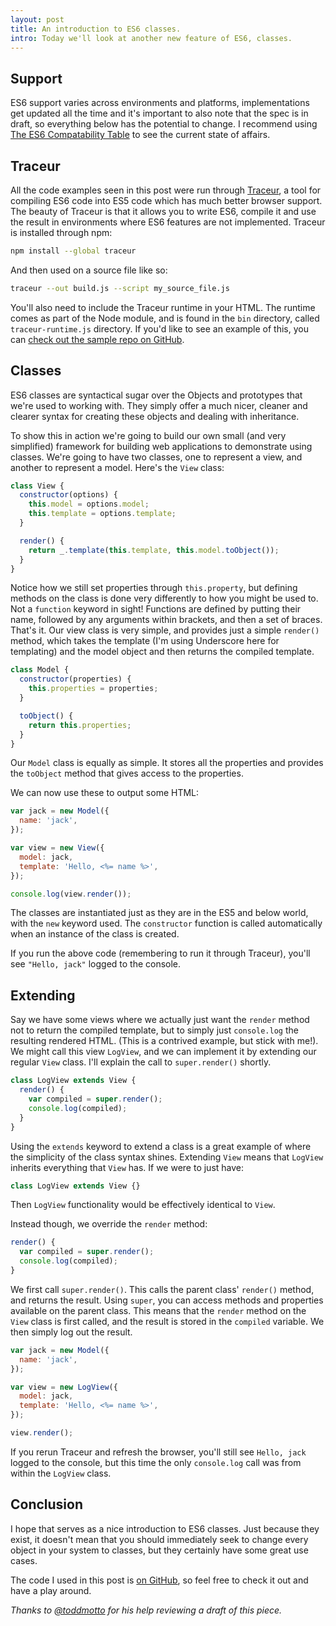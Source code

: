 ```yaml
---
layout: post
title: An introduction to ES6 classes.
intro: Today we'll look at another new feature of ES6, classes.
---
```


## Support

ES6 support varies across environments and platforms, implementations get updated all the time and it's important to also note that the spec is in draft, so everything below has the potential to change. I recommend using [The ES6 Compatability Table](http://kangax.github.io/es5-compat-table/es6/) to see the current state of affairs.

## Traceur

All the code examples seen in this post were run through [Traceur](https://github.com/google/traceur-compiler), a tool for compiling ES6 code into ES5 code which has much better browser support. The beauty of Traceur is that it allows you to write ES6, compile it and use the result in environments where ES6 features are not implemented. Traceur is installed through npm:

```sh
npm install --global traceur
```

And then used on a source file like so:

```sh
traceur --out build.js --script my_source_file.js
```

You'll also need to include the Traceur runtime in your HTML. The runtime comes as part of the Node module, and is found in the `bin` directory, called `traceur-runtime.js` directory. If you'd like to see an example of this, you can [check out the sample repo on GitHub](https://github.com/javascript-playground/es6-classes).

## Classes

ES6 classes are syntactical sugar over the Objects and prototypes that we're used to working with. They simply offer a much nicer, cleaner and clearer syntax for creating these objects and dealing with inheritance.

To show this in action we're going to build our own small (and very simplified) framework for building web applications to demonstrate using classes. We're going to have two classes, one to represent a view, and another to represent a model. Here's the `View` class:

```js
class View {
  constructor(options) {
    this.model = options.model;
    this.template = options.template;
  }

  render() {
    return _.template(this.template, this.model.toObject());
  }
}
```

Notice how we still set properties through `this.property`, but defining methods on the class is done very differently to how you might be used to. Not a `function` keyword in sight! Functions are defined by putting their name, followed by any arguments within brackets, and then a set of braces. That's it. Our view class is very simple, and provides just a simple `render()` method, which takes the template (I'm using Underscore here for templating) and the model object and then returns the compiled template.

```js
class Model {
  constructor(properties) {
    this.properties = properties;
  }

  toObject() {
    return this.properties;
  }
}
```

Our `Model` class is equally as simple. It stores all the properties and provides the `toObject` method that gives access to the properties.

We can now use these to output some HTML:

```js
var jack = new Model({
  name: 'jack',
});

var view = new View({
  model: jack,
  template: 'Hello, <%= name %>',
});

console.log(view.render());
```

The classes are instantiated just as they are in the ES5 and below world, with the `new` keyword used. The `constructor` function is called automatically when an instance of the class is created.

If you run the above code (remembering to run it through Traceur), you'll see `"Hello, jack"` logged to the console.

## Extending

Say we have some views where we actually just want the `render` method not to return the compiled template, but to simply just `console.log` the resulting rendered HTML. (This is a contrived example, but stick with me!). We might call this view `LogView`, and we can implement it by extending our regular `View` class. I'll explain the call to `super.render()` shortly.

```js
class LogView extends View {
  render() {
    var compiled = super.render();
    console.log(compiled);
  }
}
```

Using the `extends` keyword to extend a class is a great example of where the simplicity of the class syntax shines. Extending `View` means that `LogView` inherits everything that `View` has. If we were to just have:

```js
class LogView extends View {}
```

Then `LogView` functionality would be effectively identical to `View`.

Instead though, we override the `render` method:

```js
render() {
  var compiled = super.render();
  console.log(compiled);
}
```

We first call `super.render()`. This calls the parent class' `render()` method, and returns the result. Using `super`, you can access methods and properties available on the parent class. This means that the `render` method on the `View` class is first called, and the result is stored in the `compiled` variable. We then simply log out the result.

```js
var jack = new Model({
  name: 'jack',
});

var view = new LogView({
  model: jack,
  template: 'Hello, <%= name %>',
});

view.render();
```

If you rerun Traceur and refresh the browser, you'll still see `Hello, jack` logged to the console, but this time the only `console.log` call was from within the `LogView` class.

## Conclusion

I hope that serves as a nice introduction to ES6 classes. Just because they exist, it doesn't mean that you should immediately seek to change every object in your system to classes, but they certainly have some great use cases.

The code I used in this post is [on GitHub](https://github.com/javascript-playground/es6-classes), so feel free to check it out and have a play around.

_Thanks to [@toddmotto](http://twitter.com/toddmotto) for his help reviewing a draft of this piece._
